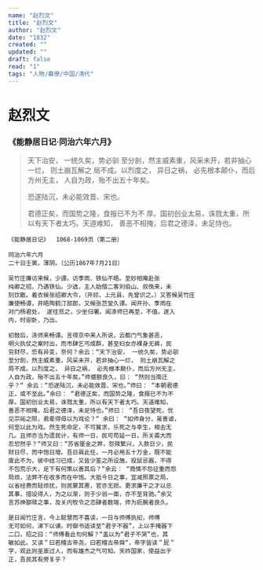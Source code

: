 ```yaml
---
name: "赵烈文"
title: "赵烈文"
author: "赵烈文"
date: "1832"
created: ""
updated: ""
draft: false
read: "1"
tags: "人物/幕僚/中国/清代"
---
```


# 赵烈文

### 《能静居日记·同治六年六月》

> 天下治安， 一统久矣，势必驯
> 至分剖，然主威素重，风采未开，若非抽心一烂， 则土崩瓦解之
> 局不成。以烈度之， 异日之祸， 必先根本颠仆，而后方州无主，
> 人自为政，殆不出五十年矣。
> 
> 恐遂陆沉，未必能效晋、宋也。
> 
> 君德正矣，而国势之隆，食报已不为不
> 厚。国初创业太易，诛戮太重，所以有天下者太巧。天道难知，
> 善恶不相掩，后君之德泽，未足恃也。

```
《能静居日记》  1068-1069页（第二册）

同治六年六月
二十日壬寅。薄阴。（公历1867年7月21日）

吴竹庄廉访来候，少谭。访季雨、铁仙不晤。至妙相庵赴张
纯卿之招，乃遇铁仙。少选，主人始偕二客刘伯山、叔俛来，未
刻饮散。着衣候张绍卿大令，（开祁，上元县，先曾识之。）又答候吴竹庄
廉使畅谭，并晤陶鹤汀部郎，又候张芑堂久谭。闻开孙、季雨在
对门杨君处， 遂往觅之，少坐归署。闻涤师已再至，不值。遂入
内，时安卧，乃出。

初鼓后，涤师来畅谭。言得京中来人所说，云都门气象甚恶，
明火执仗之案时出，而市肆乞丐成群，甚至妇女亦裸身无裤，民
穷财尽，恐有异变，奈何？余云：“天下治安， 一统久矣，势必驯
至分剖，然主威素重，风采未开，若非抽心一烂， 则土崩瓦解之
局不成。以烈度之， 异日之祸， 必先根本颠仆，而后方州无主，
人自为政，殆不出五十年矣。”师蹙额良久，曰： “然则当南迁
乎？“ 余云：“恐遂陆沉，未必能效晋、宋也。”师曰： “本朝君德
正，或不至此。”余曰： “君德正矣，而国势之隆，食报已不为不
厚。国初创业太易，诛戮太重，所以有天下者太巧。天道难知，
善恶不相掩，后君之德泽，未足恃也。”师曰： “吾日夜望死，忧
见宗祏之陨，君辈得毋以为戏论？“ 余曰： “如师身分，虽善谑，
何至以此为戏。然生死命定，不可冀求，乐死之与幸生，相去无
几。且师亦当为遗民计，有师一日，民可苟延一日，所关甫大而
忍恝然乎？“师又曰：“苏省厘金之弊，怨赎繁兴，入款日少，民
财日尽，而中饱日增。吾日肩此任，一月必用五十万金，既不能
废此不为，彼中结习已成，又皆少荃之所设施，投鼠忌器，不得
不包荒示大，足下有何策以善其后？“余云： “商情不怨征重而怨
局烦，法弊不在收多而在中饱。大抵今日之事，宜减照票之局，
以省经费而轻烦扰，则民蒙其惠，官亦无损。更求廉干之才以总
其事，措设得人，为之以渐，则于少翁一面，亦不至背驰。”余又
言苏绅鄙赎之事，及关内牧令之恣肆者数端，师为扼腕者良久。

是日闻竹庄言，今上聪慧而不喜读，一日与师傅执抝，师傅
无可如何，涕下以谏。时御书适读至“君子不器”，上以手掩器下
二口，招之曰：“师傅看此句何解？“盖以为“君子不哭”也，其
敏如此。又读＂曰若稽古帝尧，曰若稽古帝舜“，帝字皆读＂屁＂
字，观此则圣禀过人，而有雄杰之气可知。天祚国家，使益出于
正，吾民其有旁豸乎？
```
